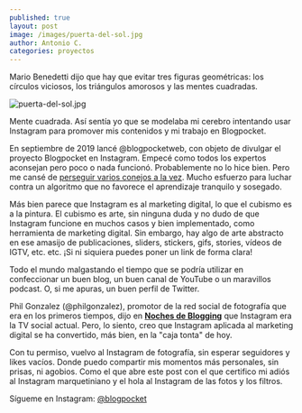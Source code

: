```yaml
---
published: true
layout: post
image: /images/puerta-del-sol.jpg
author: Antonio C.
categories: proyectos
---
```

Mario Benedetti dijo que hay que evitar tres figuras geométricas: los círculos viciosos, los triángulos amorosos y las mentes cuadradas. 

![puerta-del-sol.jpg]({{site.baseurl}}/images/puerta-del-sol.jpg)


Mente cuadrada. Así sentía yo que se modelaba mi cerebro intentando usar Instagram para promover mis contenidos y mi trabajo en Blogpocket. 

En septiembre de 2019 lancé @blogpocketweb, con objeto de divulgar el proyecto Blogpocket en Instagram. Empecé como todos los expertos aconsejan pero poco o nada funcionó. Probablemente no lo hice bien. Pero me cansé de [perseguir varios conejos a la vez](https://www.antoniocambronero.com/Dos-Conejos/). Mucho esfuerzo para luchar contra un algoritmo que no favorece el aprendizaje tranquilo y sosegado.

Más bien parece que Instagram es al marketing digital, lo que el cubismo es a la pintura. El cubismo es arte, sin ninguna duda y no dudo de que Instagram funcione en muchos casos y bien implementado, como herramienta de marketing digital. Sin embargo, hay algo de arte abstracto en ese amasijo de publicaciones, sliders, stickers, gifs, stories, vídeos de IGTV, etc. etc. ¡Si ni siquiera puedes poner un link de forma clara!

Todo el mundo malgastando el tiempo que se podría utilizar en confeccionar un buen blog, un buen canal de YouTube o un maravillos podcast. O, si me apuras, un buen perfil de Twitter.

Phil Gonzalez (@philgonzalez), promotor de la red social de fotografía que era en los primeros tiempos, dijo en **[Noches de Blogging](https://www.nochesdeblogging.com)** que Instagram era la TV social actual. Pero, lo siento, creo que Instagram aplicada al marketing digital se ha convertido, más bien, en la "caja tonta" de hoy.

Con tu permiso, vuelvo al Instagram de fotografía, sin esperar seguidores y likes vacíos. Donde puedo compartir mis momentos más personales, sin prisas, ni agobios. Como el que abre este post con el que certifico mi adiós al Instagram marquetiniano y el hola al Instagram de las fotos y los filtros.

Sígueme en Instagram: [@blogpocket](https://www.instagram.com/blogpocket)
